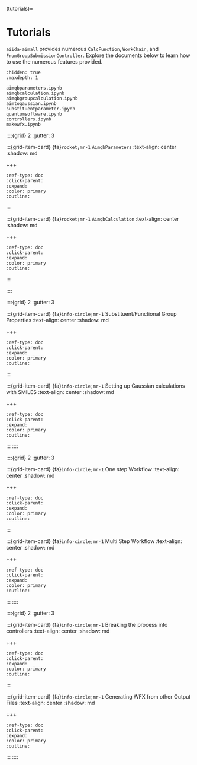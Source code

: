 (tutorials)=

# Tutorials

`aiida-aimall` provides numerous `CalcFunction`, `WorkChain`, and `FromGroupSubmissionController`. Explore the documents below to learn how to use the numerous features provided.

```{toctree}
:hidden: true
:maxdepth: 1

aimqbparameters.ipynb
aimqbcalculation.ipynb
aimqbgroupcalculation.ipynb
aimtogaussian.ipynb
substituentparameter.ipynb
quantumsoftware.ipynb
controllers.ipynb
makewfx.ipynb

```
::::{grid} 2
:gutter: 3

:::{grid-item-card} {fa}`rocket;mr-1` `AimqbParameters`
:text-align: center
:shadow: md

+++

```{button-ref} aimqbparameters
:ref-type: doc
:click-parent:
:expand:
:color: primary
:outline:
```

:::

:::{grid-item-card} {fa}`rocket;mr-1` `AimqbCalculation`
:text-align: center
:shadow: md

+++

```{button-ref} aimqbcalculation
:ref-type: doc
:click-parent:
:expand:
:color: primary
:outline:
```

:::

::::


::::{grid} 2
:gutter: 3

:::{grid-item-card} {fa}`info-circle;mr-1` Substituent/Functional Group Properties
:text-align: center
:shadow: md

+++

```{button-ref} aimqbgroupcalculation
:ref-type: doc
:click-parent:
:expand:
:color: primary
:outline:
```
:::

:::{grid-item-card} {fa}`info-circle;mr-1` Setting up Gaussian calculations with SMILES
:text-align: center
:shadow: md

+++

```{button-ref} aimtogaussian
:ref-type: doc
:click-parent:
:expand:
:color: primary
:outline:
```
:::
::::

::::{grid} 2
:gutter: 3

:::{grid-item-card} {fa}`info-circle;mr-1` One step Workflow
:text-align: center
:shadow: md

+++

```{button-ref} quantumsoftware
:ref-type: doc
:click-parent:
:expand:
:color: primary
:outline:
```
:::

:::{grid-item-card} {fa}`info-circle;mr-1` Multi Step Workflow
:text-align: center
:shadow: md

+++

```{button-ref} substituentparameter
:ref-type: doc
:click-parent:
:expand:
:color: primary
:outline:
```
:::
::::


::::{grid} 2
:gutter: 3

:::{grid-item-card} {fa}`info-circle;mr-1` Breaking the process into controllers
:text-align: center
:shadow: md

+++

```{button-ref} controllers
:ref-type: doc
:click-parent:
:expand:
:color: primary
:outline:
```
:::

:::{grid-item-card} {fa}`info-circle;mr-1` Generating WFX from other Output Files
:text-align: center
:shadow: md


+++

```{button-ref} makewfx
:ref-type: doc
:click-parent:
:expand:
:color: primary
:outline:
```
:::
::::
